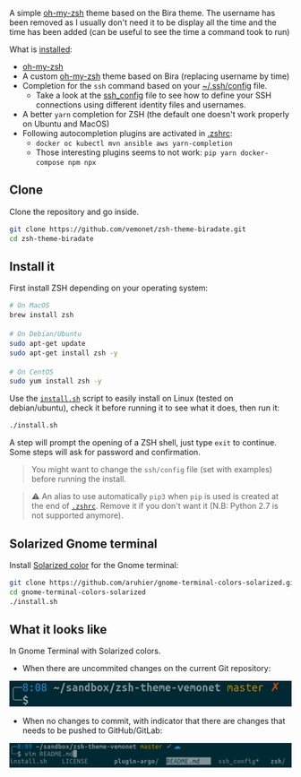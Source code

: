 A simple [oh-my-zsh](https://ohmyz.sh/) theme based on the Bira theme. The username has been removed as I usually don't need it to be display all the time and the time has been added (can be useful to see the time a command took to run)

What is [installed](https://github.com/vemonet/zsh-theme-vemonet/blob/master/install.sh):

* [oh-my-zsh](https://ohmyz.sh/)
* A custom [oh-my-zsh](https://ohmyz.sh/) theme based on Bira (replacing username by time)
* Completion for the `ssh` command based on your [~/.ssh/config](https://github.com/vemonet/zsh-theme-vemonet/blob/master/ssh_config) file. 
  * Take a look at the [ssh_config](https://github.com/vemonet/zsh-theme-vemonet/blob/master/ssh_config) file to see how to define your SSH connections using different identity files and usernames.
* A better `yarn` completion for ZSH (the default one doesn't work properly on Ubuntu and MacOS)
* Following autocompletion plugins are activated in [.zshrc](https://github.com/vemonet/zsh-theme-vemonet/blob/master/zsh/.zshrc#L22): 
  * `docker oc kubectl mvn ansible aws yarn-completion`
  * Those interesting plugins seems to not work: `pip yarn docker-compose npm npx`

## Clone

Clone the repository and go inside.

```bash
git clone https://github.com/vemonet/zsh-theme-biradate.git
cd zsh-theme-biradate
```

## Install it

First install ZSH depending on your operating system:

```bash
# On MacOS
brew install zsh

# On Debian/Ubuntu
sudo apt-get update
sudo apt-get install zsh -y

# On CentOS
sudo yum install zsh -y
```

Use the [`install.sh`](https://github.com/vemonet/zsh-theme-vemonet/blob/master/install.sh) script to easily install on Linux (tested on debian/ubuntu), check it before running it to see what it does, then run it:

```bash
./install.sh
```

A step will prompt the opening of a ZSH shell, just type `exit` to continue. Some steps will ask for password and confirmation. 

> You might want to change the `ssh/config` file (set with examples) before running the install. 

> ⚠️ An alias to use automatically `pip3` when `pip` is used is created at the end of [`.zshrc`](https://github.com/vemonet/zsh-theme-vemonet/blob/master/zsh/.zshrc). Remove it if you don't want it (N.B: Python 2.7 is not supported anymore).

## Solarized Gnome terminal

Install [Solarized color](https://github.com/aruhier/gnome-terminal-colors-solarized) for the Gnome terminal:

```bash
git clone https://github.com/aruhier/gnome-terminal-colors-solarized.git
cd gnome-terminal-colors-solarized
./install.sh
```

## What it looks like

In Gnome Terminal with Solarized colors.

* When there are uncommited changes on the current Git repository:

![screenshot commited](resources/screenshot_uncommited.png)

* When no changes to commit, with indicator that there are changes that needs to be pushed to GitHub/GitLab:

![screenshot commited](resources/screenshot_commited.png)
